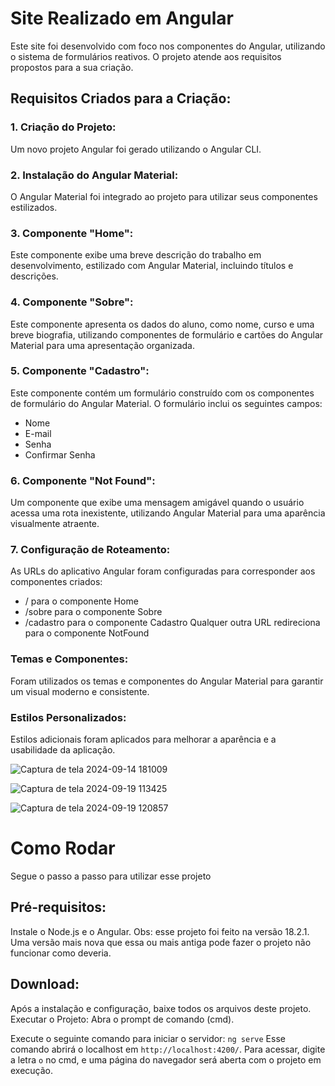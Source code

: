 # Site Realizado em Angular
Este site foi desenvolvido com foco nos componentes do Angular, utilizando o sistema de formulários reativos. O projeto atende aos requisitos propostos para a sua criação.

## Requisitos Criados para a Criação:
### 1. Criação do Projeto: 
Um novo projeto Angular foi gerado utilizando o Angular CLI.
### 2. Instalação do Angular Material: 
O Angular Material foi integrado ao projeto para utilizar seus componentes estilizados.
### 3. Componente "Home": 
Este componente exibe uma breve descrição do trabalho em desenvolvimento, estilizado com Angular Material, incluindo títulos e descrições.
### 4. Componente "Sobre": 
Este componente apresenta os dados do aluno, como nome, curso e uma breve biografia, utilizando componentes de formulário e cartões do Angular Material para uma apresentação organizada.
### 5. Componente "Cadastro": 
Este componente contém um formulário construído com os componentes de formulário do Angular Material. O formulário inclui os seguintes campos:
 - Nome
 - E-mail
 - Senha
 - Confirmar Senha
### 6. Componente "Not Found":
Um componente que exibe uma mensagem amigável quando o usuário acessa uma rota inexistente, utilizando Angular Material para uma aparência visualmente atraente.
### 7. Configuração de Roteamento: 
As URLs do aplicativo Angular foram configuradas para corresponder aos componentes criados:
 - / para o componente Home
 - /sobre para o componente Sobre
 - /cadastro para o componente Cadastro
 Qualquer outra URL redireciona para o componente NotFound
### Temas e Componentes: 
Foram utilizados os temas e componentes do Angular Material para garantir um visual moderno e consistente.
### Estilos Personalizados:
Estilos adicionais foram aplicados para melhorar a aparência e a usabilidade da aplicação.


![Captura de tela 2024-09-14 181009](https://github.com/user-attachments/assets/f3e2402b-f747-4a2c-83be-ac3b410ca029)


![Captura de tela 2024-09-19 113425](https://github.com/user-attachments/assets/d6cca44e-b49b-4ce2-ab5c-d03e200914f4)


![Captura de tela 2024-09-19 120857](https://github.com/user-attachments/assets/c6e0a5e6-2ba0-431f-b408-2fa211fc2d38)


# Como Rodar
Segue o passo a passo para utilizar esse projeto
## Pré-requisitos: 
Instale o Node.js e o Angular.
Obs: esse projeto foi feito na versão 18.2.1. 
Uma versão mais nova que essa ou mais antiga pode fazer o projeto não funcionar como deveria.

## Download: 
Após a instalação e configuração, baixe todos os arquivos deste projeto.
Executar o Projeto:
Abra o prompt de comando (cmd).

Execute o seguinte comando para iniciar o servidor: `ng serve`
Esse comando abrirá o localhost em `http://localhost:4200/`. Para acessar, digite a letra `o` no cmd, e uma página do navegador será aberta com o projeto em execução.


